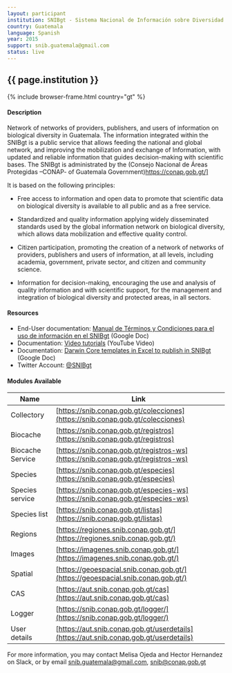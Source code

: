 ```yaml
---
layout: participant
institution: SNIBgt - Sistema Nacional de Información sobre Diversidad Biológica de Guatemala
country: Guatemala
language: Spanish
year: 2015
support: snib.guatemala@gmail.com
status: live
---
```


## {{ page.institution }}

{% include browser-frame.html country="gt" %}

#### Description 

Network of networks of providers, publishers, and users of information on biological diversity in Guatemala. The information integrated within the SNIBgt is a public service that allows feeding the national and global network, and improving the mobilization and exchange of Information, with updated and reliable information that guides decision-making with scientific bases. The SNIBgt is administrated by the (Consejo Nacional de Áreas Protegidas –CONAP- of Guatemala Government)https://conap.gob.gt/]

It is based on the following principles:

-	Free access to information and open data to promote that scientific data on biological diversity is available to all public and as a free service.

-	Standardized and quality information applying widely disseminated standards used by the global information network on biological diversity, which allows data mobilization and effective quality control.

-	Citizen participation, promoting the creation of a network of networks of providers, publishers and users of information, at all levels, including academia, government, private sector, and citizen and community science.

-	Information for decision-making, encouraging the use and analysis of quality information and with scientific support, for the management and integration of biological diversity and protected areas, in all sectors.

#### Resources

- End-User documentation: [Manual de Términos y Condiciones para el uso de información en el SNIBgt](https://drive.google.com/file/d/15alLzwXrIGv6TXn6dfT-msybymIp1mRo/view?usp=sharing) (Google Doc)
- Documentation: [Video tutorials](https://www.youtube.com/channel/UCJEdErXjSqEhKAbgr-qmUUw) (YouTube Video)
- Documentation: [Darwin Core templates in Excel to publish in SNIBgt](https://drive.google.com/drive/folders/1qKV2a3CJY341fDEV3y9OI8ojC2NOXheM?usp=sharing)  (Google Doc)
- Twitter Account: [@SNIBgt](https://twitter.com/SNIBgt) 


#### Modules Available 

| Name             | Link                                                                                   |
|------------------|----------------------------------------------------------------------------------------|
| Collectory       | [https://snib.conap.gob.gt/colecciones](https://snib.conap.gob.gt/colecciones)         |
| Biocache         | [https://snib.conap.gob.gt/registros](https://snib.conap.gob.gt/registros)             |
| Biocache Service | [https://snib.conap.gob.gt/registros-ws](https://snib.conap.gob.gt/registros-ws)       |
| Species          | [https://snib.conap.gob.gt/especies](https://snib.conap.gob.gt/especies)               |
| Species service  | [https://snib.conap.gob.gt/especies-ws](https://snib.conap.gob.gt/especies-ws)         |
| Species list     | [https://snib.conap.gob.gt/listas](https://snib.conap.gob.gt/listas)                   |
| Regions          | [https://regiones.snib.conap.gob.gt/](https://regiones.snib.conap.gob.gt/)             |
| Images           | [https://imagenes.snib.conap.gob.gt/](https://imagenes.snib.conap.gob.gt/)             |
| Spatial          | [https://geoespacial.snib.conap.gob.gt/](https://geoespacial.snib.conap.gob.gt/)       |
| CAS              | [https://aut.snib.conap.gob.gt/cas](https://aut.snib.conap.gob.gt/cas)                 |
| Logger           | [https://snib.conap.gob.gt/logger/](https://snib.conap.gob.gt/logger/)                 |
| User details     | [https://aut.snib.conap.gob.gt/userdetails](https://aut.snib.conap.gob.gt/userdetails) |


For more information, you may contact Melisa Ojeda and Hector Hernandez on Slack, or by email snib.guatemala@gmail.com, snib@conap.gob.gt 
